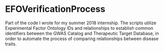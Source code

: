 # EFOVerificationProcess
Part of the code I wrote for my summer 2018 internship. The scripts utilize Experimental Factor Ontology IDs and relationships to establish common identifiers between the GWAS Catalog and Therapeutic Target Database, in order to automate the process of comparing relationships between disease traits.

